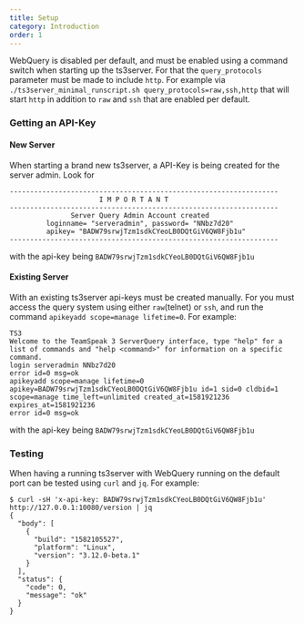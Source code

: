 ```yaml
---
title: Setup
category: Introduction
order: 1
---
```


WebQuery is disabled per default, and must be enabled using a command switch when starting up the ts3server. For that the `query_protocols` parameter must be made to include `http`. For example via `./ts3server_minimal_runscript.sh query_protocols=raw,ssh,http` that will start `http` in addition to `raw` and `ssh` that are enabled per default.

### Getting an API-Key

#### New Server

When starting a brand new ts3server, a API-Key is being created for the server admin. Look for
```
------------------------------------------------------------------
                      I M P O R T A N T                           
------------------------------------------------------------------
               Server Query Admin Account created                 
         loginname= "serveradmin", password= "NNbz7d20"
         apikey= "BADW79srwjTzm1sdkCYeoLB0DQtGiV6QW8Fjb1u"
------------------------------------------------------------------
```
with the api-key being `BADW79srwjTzm1sdkCYeoLB0DQtGiV6QW8Fjb1u`

#### Existing Server

With an existing ts3server api-keys must be created manually. For you must access the query system using either `raw`(telnet) or `ssh`, and run the command `apikeyadd scope=manage lifetime=0`. For example:

```
TS3
Welcome to the TeamSpeak 3 ServerQuery interface, type "help" for a list of commands and "help <command>" for information on a specific command.
login serveradmin NNbz7d20
error id=0 msg=ok
apikeyadd scope=manage lifetime=0
apikey=BADW79srwjTzm1sdkCYeoLB0DQtGiV6QW8Fjb1u id=1 sid=0 cldbid=1 scope=manage time_left=unlimited created_at=1581921236 expires_at=1581921236
error id=0 msg=ok
```
with the api-key being `BADW79srwjTzm1sdkCYeoLB0DQtGiV6QW8Fjb1u`

### Testing

When having a running ts3server with WebQuery running on the default port can be tested using `curl` and `jq`. For example:

```shell
$ curl -sH 'x-api-key: BADW79srwjTzm1sdkCYeoLB0DQtGiV6QW8Fjb1u' http://127.0.0.1:10080/version | jq
{
  "body": [
    {
      "build": "1582105527",
      "platform": "Linux",
      "version": "3.12.0-beta.1"
    }
  ],
  "status": {
    "code": 0,
    "message": "ok"
  }
}
```
